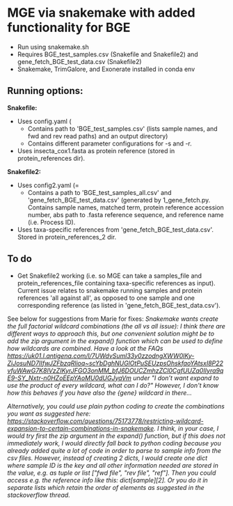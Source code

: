 # MGE via snakemake with added functionality for BGE
- Run using snakemake.sh
- Requires BGE_test_samples.csv (Snakefile and Snakefile2) and gene_fetch_BGE_test_data.csv (Snakefile2)
- Snakemake, TrimGalore, and Exonerate installed in conda env

## Running options:
**Snakefile:**
- Uses config.yaml (
  - Contains path to 'BGE_test_samples.csv' (lists sample names, and fwd and rev read paths) and an output directory)
  - Contains different parameter configurations for -s and -r.
- Uses insecta_cox1.fasta as protein reference (stored in protein_references dir).

**Snakefile2:** 
- Uses config2.yaml (=
  - Contains a path to 'BGE_test_samples_all.csv' and 'gene_fetch_BGE_test_data.csv' (generated by 1_gene_fetch.py. Contains sample names, matched term, protein reference accession number, abs path to .fasta reference sequence, and reference name (i.e. Process ID).
- Uses taxa-specific references from 'gene_fetch_BGE_test_data.csv'. Stored in protein_references_2 dir.

## To do
- Get Snakefile2 working (i.e. so MGE can take a samples_file and protein_references_file containing taxa-specific references as input). Current issue relates to snakemake running samples and protein references 'all against all', as opposed to one sample and one corresponding reference (as listed in 'gene_fetch_BGE_test_data.csv').

See below for suggestions from Marie for fixes:
_Snakemake wants create the full factorial wildcard combinations (the all vs all issue):_
_I think there are different ways to approach this, but one convenient solution might be to add the zip argument in the expand() function which can be used to define how wildcards are combined.
Have a look at the FAQs https://uk01.l.antigena.com/l/7UWdvSuml33y0zzodngXWW0lKy-ZiJosuND7IIfwJZFbzqRlioq~scYbDghNUGlOtPuSEUzpsOhskfaoYAtsxI8P22vfuWAwG7K8IVzZIKyrJFGO3onMM_bfJ6DOUCZmhzZCl0CgfUUZa0IIyra9qE9-SY_Nxtr-n0HZoEEpYAoMU0dUGJyaVm  under "I don’t want expand to use the product of every wildcard, what can I do?" However, I don't know how this behaves if you have also the {gene} wildcard in there..._

_Alternatively, you could use plain python coding to create the combinations you want as suggested here: https://stackoverflow.com/questions/75173778/restricting-wildcard-expansion-to-certain-combinations-in-snakemake. I think, in your case, I would try first the zip argument in the expand() function, but if this does not immediately work, I would directly fall back to python coding because you already added quite a lot of code in order to parse to sample info from the csv files. However, instead of creating 2 dicts, I would create one dict where sample ID is the key and all other information needed are stored in the value, e.g. as tuple or list ["fwd file", "rev file", "ref"]. Then you could access e.g. the reference info like this: dict[sample][2]. Or you do it in separate lists which retain the order of elements as suggested in the stackoverflow thread._
